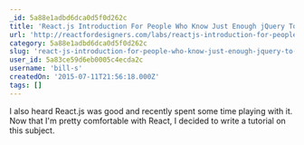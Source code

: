 ```yaml
---
_id: 5a88e1adbd6dca0d5f0d262c
title: 'React.js Introduction For People Who Know Just Enough jQuery To Get By'
url: 'http://reactfordesigners.com/labs/reactjs-introduction-for-people-who-know-just-enough-jquery-to-get-by/'
category: 5a88e1adbd6dca0d5f0d262c
slug: 'react-js-introduction-for-people-who-know-just-enough-jquery-to-get-by'
user_id: 5a83ce59d6eb0005c4ecda2c
username: 'bill-s'
createdOn: '2015-07-11T21:56:18.000Z'
tags: []
---
```


I also heard React.js was good and recently spent some time playing with it. Now that I'm pretty comfortable with React, I decided to write a tutorial on this subject.

